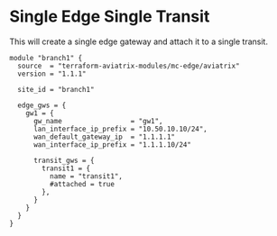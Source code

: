 # Single Edge Single Transit
This will create a single edge gateway and attach it to a single transit.

```hcl
module "branch1" {
  source  = "terraform-aviatrix-modules/mc-edge/aviatrix"
  version = "1.1.1"

  site_id = "branch1"

  edge_gws = {
    gw1 = {
      gw_name                 = "gw1",
      lan_interface_ip_prefix = "10.50.10.10/24",
      wan_default_gateway_ip  = "1.1.1.1"
      wan_interface_ip_prefix = "1.1.1.10/24"

      transit_gws = {
        transit1 = {
          name = "transit1",
          #attached = true
        },
      }
    }
  }
}
```